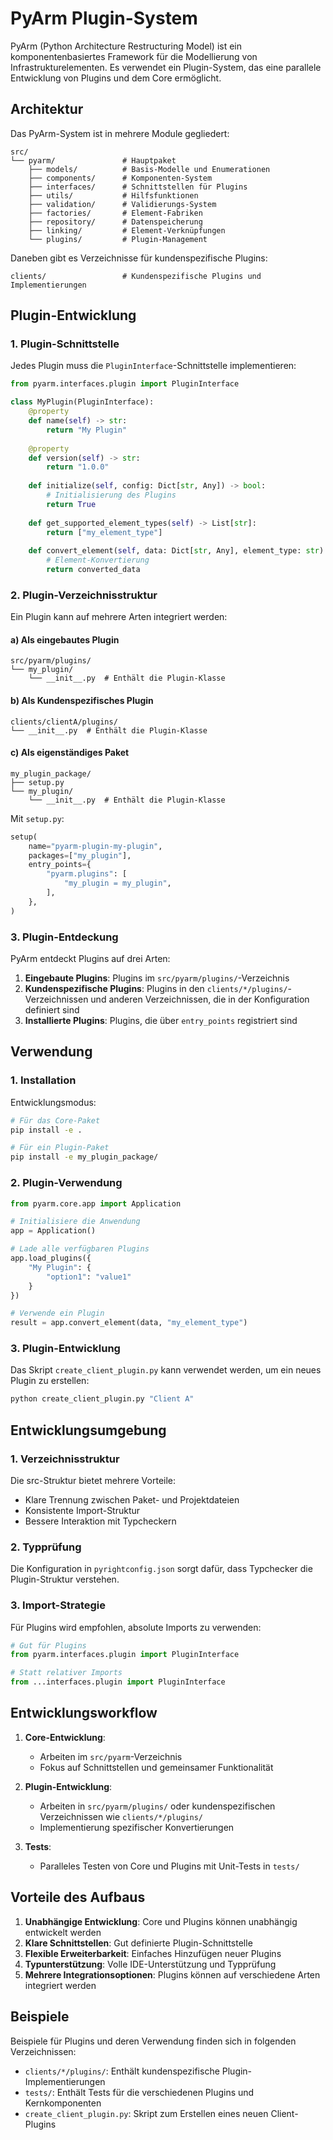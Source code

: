 # PyArm Plugin-System

PyArm (Python Architecture Restructuring Model) ist ein komponentenbasiertes Framework für die Modellierung von Infrastrukturelementen. Es verwendet ein Plugin-System, das eine parallele Entwicklung von Plugins und dem Core ermöglicht.

## Architektur

Das PyArm-System ist in mehrere Module gegliedert:

```
src/
└── pyarm/               # Hauptpaket
    ├── models/          # Basis-Modelle und Enumerationen
    ├── components/      # Komponenten-System
    ├── interfaces/      # Schnittstellen für Plugins
    ├── utils/           # Hilfsfunktionen
    ├── validation/      # Validierungs-System
    ├── factories/       # Element-Fabriken
    ├── repository/      # Datenspeicherung
    ├── linking/         # Element-Verknüpfungen
    └── plugins/         # Plugin-Management
```

Daneben gibt es Verzeichnisse für kundenspezifische Plugins:

```
clients/                 # Kundenspezifische Plugins und Implementierungen
```

## Plugin-Entwicklung

### 1. Plugin-Schnittstelle

Jedes Plugin muss die `PluginInterface`-Schnittstelle implementieren:

```python
from pyarm.interfaces.plugin import PluginInterface

class MyPlugin(PluginInterface):
    @property
    def name(self) -> str:
        return "My Plugin"
        
    @property
    def version(self) -> str:
        return "1.0.0"
    
    def initialize(self, config: Dict[str, Any]) -> bool:
        # Initialisierung des Plugins
        return True
    
    def get_supported_element_types(self) -> List[str]:
        return ["my_element_type"]
    
    def convert_element(self, data: Dict[str, Any], element_type: str) -> Optional[Dict[str, Any]]:
        # Element-Konvertierung
        return converted_data
```

### 2. Plugin-Verzeichnisstruktur

Ein Plugin kann auf mehrere Arten integriert werden:

#### a) Als eingebautes Plugin

```
src/pyarm/plugins/
└── my_plugin/
    └── __init__.py  # Enthält die Plugin-Klasse
```

#### b) Als Kundenspezifisches Plugin

```
clients/clientA/plugins/
└── __init__.py  # Enthält die Plugin-Klasse
```

#### c) Als eigenständiges Paket

```
my_plugin_package/
├── setup.py
└── my_plugin/
    └── __init__.py  # Enthält die Plugin-Klasse
```

Mit `setup.py`:

```python
setup(
    name="pyarm-plugin-my-plugin",
    packages=["my_plugin"],
    entry_points={
        "pyarm.plugins": [
            "my_plugin = my_plugin",
        ],
    },
)
```

### 3. Plugin-Entdeckung

PyArm entdeckt Plugins auf drei Arten:

1. **Eingebaute Plugins**: Plugins im `src/pyarm/plugins/`-Verzeichnis
2. **Kundenspezifische Plugins**: Plugins in den `clients/*/plugins/`-Verzeichnissen und anderen Verzeichnissen, die in der Konfiguration definiert sind
3. **Installierte Plugins**: Plugins, die über `entry_points` registriert sind

## Verwendung

### 1. Installation

Entwicklungsmodus:

```bash
# Für das Core-Paket
pip install -e .

# Für ein Plugin-Paket
pip install -e my_plugin_package/
```

### 2. Plugin-Verwendung

```python
from pyarm.core.app import Application

# Initialisiere die Anwendung
app = Application()

# Lade alle verfügbaren Plugins
app.load_plugins({
    "My Plugin": {
        "option1": "value1"
    }
})

# Verwende ein Plugin
result = app.convert_element(data, "my_element_type")
```

### 3. Plugin-Entwicklung

Das Skript `create_client_plugin.py` kann verwendet werden, um ein neues Plugin zu erstellen:

```bash
python create_client_plugin.py "Client A"
```

## Entwicklungsumgebung

### 1. Verzeichnisstruktur

Die src-Struktur bietet mehrere Vorteile:

- Klare Trennung zwischen Paket- und Projektdateien
- Konsistente Import-Struktur
- Bessere Interaktion mit Typcheckern

### 2. Typprüfung

Die Konfiguration in `pyrightconfig.json` sorgt dafür, dass Typchecker die Plugin-Struktur verstehen.

### 3. Import-Strategie

Für Plugins wird empfohlen, absolute Imports zu verwenden:

```python
# Gut für Plugins
from pyarm.interfaces.plugin import PluginInterface

# Statt relativer Imports
from ...interfaces.plugin import PluginInterface
```

## Entwicklungsworkflow

1. **Core-Entwicklung**:
   - Arbeiten im `src/pyarm`-Verzeichnis
   - Fokus auf Schnittstellen und gemeinsamer Funktionalität

2. **Plugin-Entwicklung**:
   - Arbeiten in `src/pyarm/plugins/` oder kundenspezifischen Verzeichnissen wie `clients/*/plugins/`
   - Implementierung spezifischer Konvertierungen

3. **Tests**:
   - Paralleles Testen von Core und Plugins mit Unit-Tests in `tests/`

## Vorteile des Aufbaus

1. **Unabhängige Entwicklung**: Core und Plugins können unabhängig entwickelt werden
2. **Klare Schnittstellen**: Gut definierte Plugin-Schnittstelle
3. **Flexible Erweiterbarkeit**: Einfaches Hinzufügen neuer Plugins
4. **Typunterstützung**: Volle IDE-Unterstützung und Typprüfung
5. **Mehrere Integrationsoptionen**: Plugins können auf verschiedene Arten integriert werden

## Beispiele

Beispiele für Plugins und deren Verwendung finden sich in folgenden Verzeichnissen:

- `clients/*/plugins/`: Enthält kundenspezifische Plugin-Implementierungen
- `tests/`: Enthält Tests für die verschiedenen Plugins und Kernkomponenten
- `create_client_plugin.py`: Skript zum Erstellen eines neuen Client-Plugins